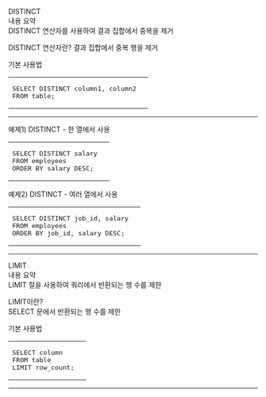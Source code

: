 DISTINCT<br/>
내용 요약<br/>
DISTINCT 연산자를 사용하여 결과 집합에서 중복을 제거

DISTINCT 연산자란?
결과 집합에서 중복 행을 제거

기본 사용법<br/>
<table>
<td>
<pre lang="sql">
SELECT DISTINCT column1, column2
FROM table;
</pre>
</td>
<td>

</td>
</table>

<hr/>
예제1) DISTINCT - 한 열에서 사용<br/>
<table>
<td>
<pre lang="sql">
SELECT DISTINCT salary
FROM employees
ORDER BY salary DESC;
</pre>
</td>
<td>
  
</td>
</table>

예제2) DISTINCT - 여러 열에서 사용<br/>
<table>
<td>
<pre lang="sql">
SELECT DISTINCT job_id, salary
FROM employees
ORDER BY job_id, salary DESC;
</pre>
</td>
<td>
  
</td>
</table>

<hr/>

LIMIT<br/>
내용 요약<br/>
LIMIT 절을 사용하여 쿼리에서 반환되는 행 수를 제한

LIMIT이란?<br/>
SELECT 문에서 반환되는 행 수를 제한

기본 사용법<br/>
<table>
<td>
<pre lang="sql">
SELECT column
FROM table
LIMIT row_count;
</pre>
</td>
<td>

</td>
</table>

<hr/>

